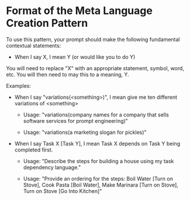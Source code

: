 # Format of the Meta Language Creation Pattern

To use this pattern, your prompt should make the following fundamental contextual statements:

- When I say X, I mean Y (or would like you to do Y)

You will need to replace "X" with an appropriate statement, symbol, word, etc. You will then need to may this to a meaning, Y.

Examples:

- When I say "variations(\<something\>)", I mean give me ten different variations of \<something\>

  - Usage: "variations(company names for a company that sells software services for prompt engineering)"

  - Usage: "variations(a marketing slogan for pickles)"

- When I say Task X [Task Y], I mean Task X depends on Task Y being completed first.

  - Usage: "Describe the steps for building a house using my task dependency language."

  - Usage: "Provide an ordering for the steps: Boil Water [Turn on Stove], Cook Pasta [Boil Water], Make Marinara [Turn on Stove], Turn on Stove [Go Into Kitchen]"
